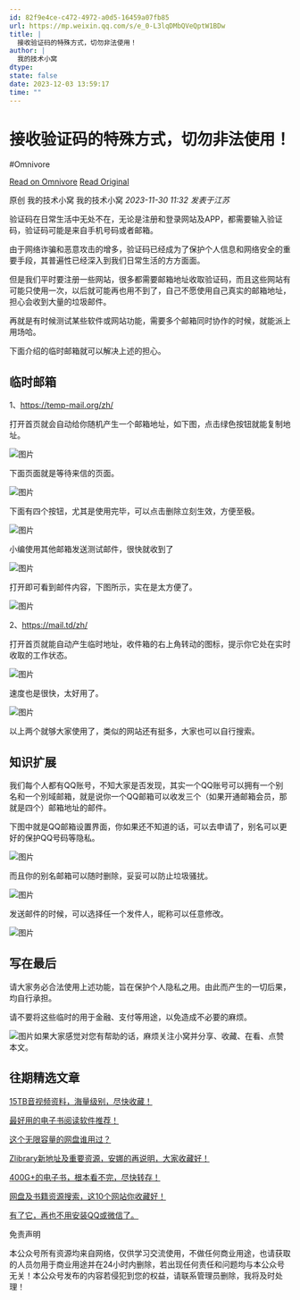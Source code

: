 ```yaml
---
id: 82f9e4ce-c472-4972-a0d5-16459a07fb85
url: https://mp.weixin.qq.com/s/e_0-L3lqDMbQVeQptW1BDw
title: |
  接收验证码的特殊方式，切勿非法使用！
author: |
  我的技术小窝
dtype: 
state: false
date: 2023-12-03 13:59:17
time: ""
---
```



# 接收验证码的特殊方式，切勿非法使用！
#Omnivore

[Read on Omnivore](https://omnivore.app/me/https-mp-weixin-qq-com-s-e-0-l-3-lq-d-mb-q-ve-qpt-w-1-b-dw-18c2e42610b)
[Read Original](https://mp.weixin.qq.com/s/e_0-L3lqDMbQVeQptW1BDw)

原创 我的技术小窝  我的技术小窝 _2023-11-30 11:32_ _发表于江苏_ 

验证码在日常生活中无处不在，无论是注册和登录网站及APP，都需要输入验证码，验证码可能是来自手机号码或者邮箱。

由于网络诈骗和恶意攻击的增多，验证码已经成为了保护个人信息和网络安全的重要手段，其普遍性已经深入到我们日常生活的方方面面。

但是我们平时要注册一些网站，很多都需要邮箱地址收取验证码，而且这些网站有可能只使用一次，以后就可能再也用不到了，自己不愿使用自己真实的邮箱地址，担心会收到大量的垃圾邮件。

再就是有时候测试某些软件或网站功能，需要多个邮箱同时协作的时候，就能派上用场哈。  

下面介绍的临时邮箱就可以解决上述的担心。  

## 临时邮箱

1、https://temp-mail.org/zh/

打开首页就会自动给你随机产生一个邮箱地址，如下图，点击绿色按钮就能复制地址。

![图片](https://proxy-prod.omnivore-image-cache.app/0x0,sUT5OSGP03LHpvgINr-2-6j8e7kOf22EZibWMCFAO-zs/https://mmbiz.qpic.cn/sz_mmbiz_png/2vWg7D05kEsnpJM8JGFX6tLy7tcE6D8zibRqPIdiagty567iaynkYPPG7Vkua0ofHOMJjEpbkticID2VfM1twatz1Q/640?wx_fmt=png&from=appmsg)

下面页面就是等待来信的页面。  

![图片](https://proxy-prod.omnivore-image-cache.app/0x0,sC2BqkITgjUYi8DCHMR4aauqTc7b2mAunHJOREUUaSok/https://mmbiz.qpic.cn/sz_mmbiz_png/2vWg7D05kEsnpJM8JGFX6tLy7tcE6D8z9QMzvMhcUFiaFfN18U026tT6xPbBzicMcbB7CWKZJ5jwWFKfUcpmnfnA/640?wx_fmt=png&from=appmsg)

下面有四个按钮，尤其是使用完毕，可以点击删除立刻生效，方便至极。

![图片](https://proxy-prod.omnivore-image-cache.app/0x0,sLGyvj_g2ZcI9AvbUwQurj8vUMwlaMzOV3ox37qUBjF8/https://mmbiz.qpic.cn/sz_mmbiz_png/2vWg7D05kEvmHqdtfWzjdeLo9gaWjECTqvYtu2EedX8tFSXfyFwYW6cKVgZA2cibZIdicFUnLhBln8Juf1ibvdrVQ/640?wx_fmt=png&from=appmsg)

小编使用其他邮箱发送测试邮件，很快就收到了  

![图片](https://proxy-prod.omnivore-image-cache.app/0x0,sHEtEmtig9UOTLBM9U-5lYKVAPg7bmoGWaNQCOGLT0W4/https://mmbiz.qpic.cn/sz_mmbiz_png/2vWg7D05kEsnpJM8JGFX6tLy7tcE6D8zR0gHIQLoAlPg0bOYUparYzZeAbjGMvqkN0JiaIVHXbbQjwxmYCW1Vvg/640?wx_fmt=png&from=appmsg)

打开即可看到邮件内容，下图所示，实在是太方便了。

![图片](https://proxy-prod.omnivore-image-cache.app/0x0,sEFzU3WHOj2D1UmwDzPKxlkyEGyFB_I_dsoDd7tzaOqU/https://mmbiz.qpic.cn/sz_mmbiz_png/2vWg7D05kEsnpJM8JGFX6tLy7tcE6D8z9CmnRdPEzg7xb7lnricZcgMV6kKGr9LsjZ5IIELiaQLfianajBxzlIRwQ/640?wx_fmt=png&from=appmsg)

2、https://mail.td/zh/

打开首页就能自动产生临时地址，收件箱的右上角转动的图标，提示你它处在实时收取的工作状态。

![图片](https://proxy-prod.omnivore-image-cache.app/0x0,sws5m8ysCjdAXtExcIUMjPEYowj0CwfDUfy1OmyiJTCQ/https://mmbiz.qpic.cn/sz_mmbiz_png/2vWg7D05kEvmHqdtfWzjdeLo9gaWjECTqsaYHfBpYCnXGdcjibzV4lcf4JEDejQrEt44Y2MVu7Z3RapibvP2niaOA/640?wx_fmt=png&from=appmsg)

速度也是很快，太好用了。

![图片](https://proxy-prod.omnivore-image-cache.app/0x0,ssoPsLAt956lr7vZl8w7TJO40BiD5Zp_CwilqvNlCmVE/https://mmbiz.qpic.cn/sz_mmbiz_png/2vWg7D05kEsnpJM8JGFX6tLy7tcE6D8zDJMHYBmFUAVM8yibufg18Zs8ZfpSch458BFuKicHZicbXO4F2SPondZ4Q/640?wx_fmt=png&from=appmsg)

以上两个就够大家使用了，类似的网站还有挺多，大家也可以自行搜索。

## 知识扩展

我们每个人都有QQ账号，不知大家是否发现，其实一个QQ账号可以拥有一个别名和一个別域邮箱，就是说你一个QQ邮箱可以收发三个（如果开通邮箱会员，那就是四个）邮箱地址的邮件。

下图中就是QQ邮箱设置界面，你如果还不知道的话，可以去申请了，别名可以更好的保护QQ号码等隐私。

![图片](https://proxy-prod.omnivore-image-cache.app/0x0,sYAJHHOrqtZ2f19oaSCRcPgZR8N1J0QhUdup5_3lQ3WE/https://mmbiz.qpic.cn/sz_mmbiz_png/2vWg7D05kEvFXod8sibia0lA2xdQ29HVB1VlsiakmicFSMf9vEcqGoHpp4rVPaQjQAF1m4KPhFc8cwb7jHUxX4uOFQ/640?wx_fmt=png&from=appmsg)

而且你的别名邮箱可以随时删除，妥妥可以防止垃圾骚扰。

![图片](https://proxy-prod.omnivore-image-cache.app/0x0,sDM1lbVBJWUHMe0bG2Y0YIq2l4hQnYXM4FK8JZUZflzg/https://mmbiz.qpic.cn/sz_mmbiz_png/2vWg7D05kEvFXod8sibia0lA2xdQ29HVB18ibL98jt2RXnXXjQ7SMmZIsreEeGLOJt2w7ODepyl0R4zl0E5L5ddAQ/640?wx_fmt=png&from=appmsg)

发送邮件的时候，可以选择任一个发件人，昵称可以任意修改。

![图片](https://proxy-prod.omnivore-image-cache.app/0x0,sSeSA1uPOz1u-YWzlST7VMMAEHpSI1SrxZ6ifgUpn0Z4/https://mmbiz.qpic.cn/sz_mmbiz_png/2vWg7D05kEvFXod8sibia0lA2xdQ29HVB1xQ7xOQtdLqkpkCkXwpGpjaryicxGiaEfQicswd7rqXIeI3PzgzDaZ8Mjg/640?wx_fmt=png&from=appmsg)

## 写在最后

请大家务必合法使用上述功能，旨在保护个人隐私之用。由此而产生的一切后果，均自行承担。

请不要将这些临时的用于金融、支付等用途，以免造成不必要的麻烦。

![图片](https://proxy-prod.omnivore-image-cache.app/0x0,sqdn8Bf8uwN4WXG-ovcv_Gli1S2cbxac7IWQv5nJ3Qrc/https://mmbiz.qpic.cn/sz_mmbiz_png/6OrVdXH1Eibt6wIaIrAH8DMyP4hV5c0GFLod7DHib1ibdIz2NQQLXNlAF4XgTsO7TXxvmAqibobebSLb0eoJe1wUiaQ/640?wx_fmt=png&wxfrom=5&wx_lazy=1&wx_co=1)如果大家感觉对您有帮助的话，麻烦关注小窝并分享、收藏、在看、点赞本文。 

## 往期精选文章

[15TB音视频资料，海量级别，尽快收藏！](http://mp.weixin.qq.com/s?%5F%5Fbiz=MzA5ODU3NDIxMg==&mid=2456537365&idx=1&sn=67a5c3053da0bf07fca5c4caaad78f71&chksm=8710e3feb0676ae89be3d3ac9bd66063d144ca0653f3555775feef63f1929bb05c43963545e5&scene=21#wechat%5Fredirect)  

[最好用的电子书阅读软件推荐！](http://mp.weixin.qq.com/s?%5F%5Fbiz=MzA5ODU3NDIxMg==&mid=2456537482&idx=1&sn=7cb4e54cf38c2e55e055b7c2f24d0d92&chksm=8710e361b0676a77d7495b5241c0f164cf2c56af6626696f2c1441589f016bed1231c7b28429&scene=21#wechat%5Fredirect)  

[这个无限容量的网盘谁用过？](http://mp.weixin.qq.com/s?%5F%5Fbiz=MzA5ODU3NDIxMg==&mid=2456537404&idx=1&sn=328657fb5de75cf354f08dcd870f816e&chksm=8710e3d7b0676ac11ca104377d82aae85bdc50c9f0591f5c5ad561fc97948d32ee079802d740&scene=21#wechat%5Fredirect)  

[Zlibrary新地址及重要资源，安娜的再说明，大家收藏好！](http://mp.weixin.qq.com/s?%5F%5Fbiz=MzA5ODU3NDIxMg==&mid=2456537120&idx=1&sn=21c385a5f6213a4c56312190b2943beb&chksm=8710e2cbb0676bdd642447a0fb2cd07ed6daeb22b461885554b796318c78d77eb4617cd44d11&scene=21#wechat%5Fredirect)

[400G+的电子书，根本看不完，尽快转存！](http://mp.weixin.qq.com/s?%5F%5Fbiz=MzA5ODU3NDIxMg==&mid=2456537220&idx=1&sn=0517cc5ec5e994301ff829cce3ec44ad&chksm=8710e26fb0676b79dc0daf98d0fb1ad5dcdf7857b6d6d0361ce452a6cb06777667a7e3b9df18&scene=21#wechat%5Fredirect)  

[网盘及书籍资源搜索，这10个网站你收藏好！](http://mp.weixin.qq.com/s?%5F%5Fbiz=MzA5ODU3NDIxMg==&mid=2456536878&idx=1&sn=31e7e5f68762581ffe04ad9bfb54253a&chksm=8710edc5b06764d38ed67c0747403849fc3e1fbf627dcd28d9bcaa438c109b4288b6279f4a1d&scene=21#wechat%5Fredirect)

[有了它，再也不用安装QQ或微信了。](http://mp.weixin.qq.com/s?%5F%5Fbiz=MzA5ODU3NDIxMg==&mid=2456535940&idx=1&sn=cc35a78c04ac478aa3a7924e8e2ef138&chksm=8710e96fb0676079e0097e2e4db7bce9a5c031a5f33771a038f1918e892c56057174977f3bec&scene=21#wechat%5Fredirect)

免责声明

本公众号所有资源均来自网络，仅供学习交流使用，不做任何商业用途，也请获取的人员勿用于商业用途并在24小时内删除，若出现任何责任和问题均与本公众号无关！本公众号发布的内容若侵犯到您的权益，请联系管理员删除，我将及时处理！




